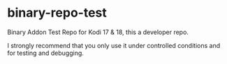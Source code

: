 # binary-repo-test
Binary Addon Test Repo for Kodi 17 &amp; 18, this a developer repo.

I strongly recommend that you only use it under controlled conditions and for testing and debugging.
